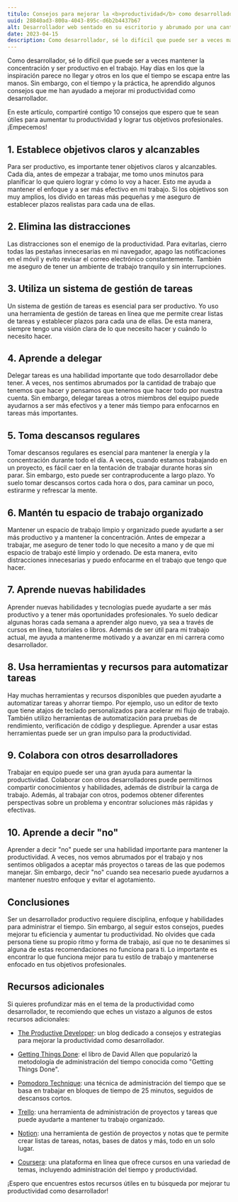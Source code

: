 ```yaml
---
titulo: Consejos para mejorar la <b>productividad</b> como desarrollador
uuid: 28840ad3-800a-4043-895c-d6b2b4437b67
alt: Desarrollador web sentado en su escritorio y abrumado por una cantidad enorme de papeles, proyectos, accesorios, etc...
date: 2023-04-15
description: Como desarrollador, sé lo difícil que puede ser a veces mantener la concentración y ser productivo en el trabajo
---
```


Como desarrollador, sé lo difícil que puede ser a veces mantener la concentración y ser productivo en el trabajo. Hay días en los que la inspiración parece no llegar y otros en los que el tiempo se escapa entre las manos. Sin embargo, con el tiempo y la práctica, he aprendido algunos consejos que me han ayudado a mejorar mi productividad como desarrollador.

En este artículo, compartiré contigo 10 consejos que espero que te sean útiles para aumentar tu productividad y lograr tus objetivos profesionales. ¡Empecemos!

## 1. Establece objetivos claros y alcanzables

Para ser productivo, es importante tener objetivos claros y alcanzables. Cada día, antes de empezar a trabajar, me tomo unos minutos para planificar lo que quiero lograr y cómo lo voy a hacer. Esto me ayuda a mantener el enfoque y a ser más efectivo en mi trabajo. Si los objetivos son muy amplios, los divido en tareas más pequeñas y me aseguro de establecer plazos realistas para cada una de ellas.

## 2. Elimina las distracciones

Las distracciones son el enemigo de la productividad. Para evitarlas, cierro todas las pestañas innecesarias en mi navegador, apago las notificaciones en el móvil y evito revisar el correo electrónico constantemente. También me aseguro de tener un ambiente de trabajo tranquilo y sin interrupciones.

## 3. Utiliza un sistema de gestión de tareas

Un sistema de gestión de tareas es esencial para ser productivo. Yo uso una herramienta de gestión de tareas en línea que me permite crear listas de tareas y establecer plazos para cada una de ellas. De esta manera, siempre tengo una visión clara de lo que necesito hacer y cuándo lo necesito hacer.

## 4. Aprende a delegar

Delegar tareas es una habilidad importante que todo desarrollador debe tener. A veces, nos sentimos abrumados por la cantidad de trabajo que tenemos que hacer y pensamos que tenemos que hacer todo por nuestra cuenta. Sin embargo, delegar tareas a otros miembros del equipo puede ayudarnos a ser más efectivos y a tener más tiempo para enfocarnos en tareas más importantes.

## 5. Toma descansos regulares

Tomar descansos regulares es esencial para mantener la energía y la concentración durante todo el día. A veces, cuando estamos trabajando en un proyecto, es fácil caer en la tentación de trabajar durante horas sin parar. Sin embargo, esto puede ser contraproducente a largo plazo. Yo suelo tomar descansos cortos cada hora o dos, para caminar un poco, estirarme y refrescar la mente.

## 6. Mantén tu espacio de trabajo organizado

Mantener un espacio de trabajo limpio y organizado puede ayudarte a ser más productivo y a mantener la concentración. Antes de empezar a trabajar, me aseguro de tener todo lo que necesito a mano y de que mi espacio de trabajo esté limpio y ordenado. De esta manera, evito distracciones innecesarias y puedo enfocarme en el trabajo que tengo que hacer.

## 7. Aprende nuevas habilidades

Aprender nuevas habilidades y tecnologías puede ayudarte a ser más productivo y a tener más oportunidades profesionales. Yo suelo dedicar algunas horas cada semana a aprender algo nuevo, ya sea a través de cursos en línea, tutoriales o libros. Además de ser útil para mi trabajo actual, me ayuda a mantenerme motivado y a avanzar en mi carrera como desarrollador.

## 8. Usa herramientas y recursos para automatizar tareas

Hay muchas herramientas y recursos disponibles que pueden ayudarte a automatizar tareas y ahorrar tiempo. Por ejemplo, uso un editor de texto que tiene atajos de teclado personalizados para acelerar mi flujo de trabajo. También utilizo herramientas de automatización para pruebas de rendimiento, verificación de código y despliegue. Aprender a usar estas herramientas puede ser un gran impulso para la productividad.

## 9. Colabora con otros desarrolladores

Trabajar en equipo puede ser una gran ayuda para aumentar la productividad. Colaborar con otros desarrolladores puede permitirnos compartir conocimientos y habilidades, además de distribuir la carga de trabajo. Además, al trabajar con otros, podemos obtener diferentes perspectivas sobre un problema y encontrar soluciones más rápidas y efectivas.

## 10. Aprende a decir "no"

Aprender a decir "no" puede ser una habilidad importante para mantener la productividad. A veces, nos vemos abrumados por el trabajo y nos sentimos obligados a aceptar más proyectos o tareas de las que podemos manejar. Sin embargo, decir "no" cuando sea necesario puede ayudarnos a mantener nuestro enfoque y evitar el agotamiento.

## Conclusiones

Ser un desarrollador productivo requiere disciplina, enfoque y habilidades para administrar el tiempo. Sin embargo, al seguir estos consejos, puedes mejorar tu eficiencia y aumentar tu productividad. No olvides que cada persona tiene su propio ritmo y forma de trabajo, así que no te desanimes si alguna de estas recomendaciones no funciona para ti. Lo importante es encontrar lo que funciona mejor para tu estilo de trabajo y mantenerse enfocado en tus objetivos profesionales.

## Recursos adicionales

Si quieres profundizar más en el tema de la productividad como desarrollador, te recomiendo que eches un vistazo a algunos de estos recursos adicionales:

- [The Productive Developer](https://www.theproductivedeveloper.org/): un blog dedicado a consejos y estrategias para mejorar la productividad como desarrollador.

- [Getting Things Done](https://gettingthingsdone.com/): el libro de David Allen que popularizó la metodología de administración del tiempo conocida como "Getting Things Done".

- [Pomodoro Technique](https://francescocirillo.com/pages/pomodoro-technique): una técnica de administración del tiempo que se basa en trabajar en bloques de tiempo de 25 minutos, seguidos de descansos cortos.

- [Trello](https://trello.com/): una herramienta de administración de proyectos y tareas que puede ayudarte a mantener tu trabajo organizado.

- [Notion](https://www.notion.so/): una herramienta de gestión de proyectos y notas que te permite crear listas de tareas, notas, bases de datos y más, todo en un solo lugar.

- [Coursera](https://www.coursera.org/): una plataforma en línea que ofrece cursos en una variedad de temas, incluyendo administración del tiempo y productividad.

¡Espero que encuentres estos recursos útiles en tu búsqueda por mejorar tu productividad como desarrollador!
